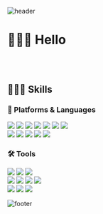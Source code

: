 
  
![header](https://capsule-render.vercel.app/api?section=header&type=waving&color=FFC0CB&height=200&text=Welcome%20to%20My%20Github!&fontColor=ffffff&fontSize=50&animation=fadeIn&fontAlignY=35&desc=Chaeyoung%20Lee&descSize=30&descAlign=70&descAlignY=55)

<h1>🙋🏻‍♀️ Hello</h1>
<p>

<br>
<br>

</p>

<h2>👩🏻‍💻 Skills </h1>
<h3>🧩 Platforms & Languages</h3>
<p>
<img src="https://img.shields.io/badge/HTML5-E34F26?style=flat-square&logo=HTML5&logoColor=white"/>
<img src="https://img.shields.io/badge/CSS3-1572B6?style=flat-square&logo=CSS3&logoColor=white"/>
<img src="https://img.shields.io/badge/java-0769AD?style=flat-square&logo=java&logoColor=white"/>  
<img src="https://img.shields.io/badge/Javascript-F7DF1E?style=flat-square&logo=Javascript&logoColor=white"/>
<img src="https://img.shields.io/badge/React-61DAFB?style=flat-square&logo=React&logoColor=white"/>  
<img src="https://img.shields.io/badge/Vue.js-4FC08D?style=flat-square&logo=Vue.js&logoColor=white"/>
<img src="https://img.shields.io/badge/jQuery-0769AD?style=flat-square&logo=jQuery&logoColor=white"/>
  <br>
<img src="https://img.shields.io/badge/C-A8B9CC?style=flat-square&logo=C&logoColor=white"/>
<img src="https://img.shields.io/badge/C%23-512BD4?style=flat-square&logo=C%23&logoColor=white"/>  
<img src="https://img.shields.io/badge/Python-3776AB?style=flat-square&logo=Python&logoColor=white"/>  
<img src="https://img.shields.io/badge/Spring Boot-6DB33F?style=flat-square&logo=Spring Boot&logoColor=white"/>
<img src="https://img.shields.io/badge/Oracle-F80000?style=flat-square&logo=Oracle&logoColor=white"/>
</p>

<h3>🛠️ Tools</h3>
<p>
<img src="https://img.shields.io/badge/Eclipse IDE-2C2255?style=flat-square&logo=Eclipse IDE&logoColor=white"/>
<img src="https://img.shields.io/badge/Visual Studio-5C2D91?style=flat-square&logo=Visual Studio&logoColor=white"/>
<img src="https://img.shields.io/badge/Visual Studio Code-007ACC?style=flat-square&logo=Visual Studio Code&logoColor=white"/>
 <br>
<img src="https://img.shields.io/badge/Git-F05032?style=flat-square&logo=Git&logoColor=white"/>
<img src="https://img.shields.io/badge/GitHub-181717?style=flat-square&logo=GitHub&logoColor=white"/>
<img src="https://img.shields.io/badge/Notion-000000?style=flat-square&logo=Notion&logoColor=white"/>
<img src="https://img.shields.io/badge/Figma-F24E1E?style=flat-square&logo=Figma&logoColor=white"/>
  <br>
<img src="https://img.shields.io/badge/DBeaver-382923?style=flat-square&logo=DBeaver&logoColor=white"/>
<img src="https://img.shields.io/badge/Postman-FF6C37?style=flat-square&logo=Postman&logoColor=white"/>  
<img src="https://img.shields.io/badge/RStudio-75AADB?style=flat-square&logo=RStudio&logoColor=white"/>  
</p>

![footer](https://capsule-render.vercel.app/api?section=footer&type=waving&color=FFC0CB)
